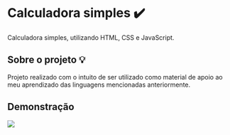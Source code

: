 
#   Calculadora simples ✔️

Calculadora simples, utilizando HTML, CSS e JavaScript.


## Sobre o projeto  💡

Projeto realizado com o intuito de ser utilizado como material de 
apoio ao meu aprendizado das linguagens mencionadas anteriormente.


## Demonstração

![](demonst.gif)